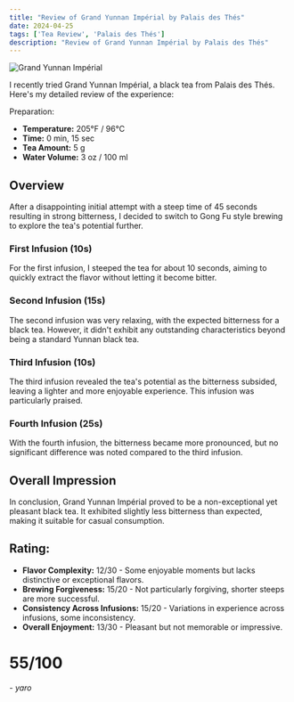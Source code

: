 ```yaml
---
title: "Review of Grand Yunnan Impérial by Palais des Thés"
date: 2024-04-25
tags: ['Tea Review', 'Palais des Thés']
description: "Review of Grand Yunnan Impérial by Palais des Thés"
---
```


![Grand Yunnan Impérial](https://us.palaisdesthes.com/media/catalog/product/cache/50708da259540eeb20337bcdb367a3c9/2/2/220-34816-wmr7f3mou6.jpg)

I recently tried Grand Yunnan Impérial, a black tea from Palais des Thés. Here's my detailed review of the experience:

Preparation:

- **Temperature:** 205°F / 96°C
- **Time:** 0 min, 15 sec
- **Tea Amount:** 5 g
- **Water Volume:** 3 oz / 100 ml

## Overview

After a disappointing initial attempt with a steep time of 45 seconds resulting in strong bitterness, I decided to switch to Gong Fu style brewing to explore the tea's potential further.

### First Infusion (10s)

For the first infusion, I steeped the tea for about 10 seconds, aiming to quickly extract the flavor without letting it become bitter.

### Second Infusion (15s)

The second infusion was very relaxing, with the expected bitterness for a black tea. However, it didn't exhibit any outstanding characteristics beyond being a standard Yunnan black tea.

### Third Infusion (10s)

The third infusion revealed the tea's potential as the bitterness subsided, leaving a lighter and more enjoyable experience. This infusion was particularly praised.

### Fourth Infusion (25s)

With the fourth infusion, the bitterness became more pronounced, but no significant difference was noted compared to the third infusion.

## Overall Impression 

In conclusion, Grand Yunnan Impérial proved to be a non-exceptional yet pleasant black tea. It exhibited slightly less bitterness than expected, making it suitable for casual consumption.

## Rating:

- **Flavor Complexity:** 12/30 - Some enjoyable moments but lacks distinctive or exceptional flavors.
- **Brewing Forgiveness:** 15/20 - Not particularly forgiving, shorter steeps are more successful.
- **Consistency Across Infusions:** 15/20 - Variations in experience across infusions, some inconsistency.
- **Overall Enjoyment:** 13/30 - Pleasant but not memorable or impressive.

# 55/100

*- yaro*
